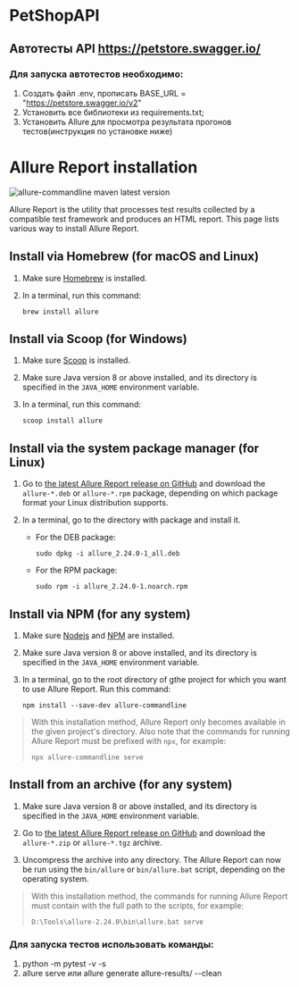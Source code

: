 #                                   PetShopAPI
## Автотесты API https://petstore.swagger.io/
### Для запуска автотестов необходимо:
1. Создать файл .env, прописать BASE_URL = "https://petstore.swagger.io/v2"
2. Установить все библиотеки из requirements.txt;
3. Установить Allure для просмотра результата прогонов тестов(инструкция по установке ниже)
<div class="w-full pb-4 px-4 lg:max-w-3xl"><div class="markdown-article"><h1 id="allure-report-installation">Allure Report installation</h1>
<p><img src="https://img.shields.io/maven-central/v/io.qameta.allure/allure-commandline?style=flat" alt="allure-commandline maven latest version" title="allure-commandline maven latest version"></p>
<p>Allure Report is the utility that processes test results collected by a compatible test framework and produces an HTML report. This page lists various way to install Allure Report.</p>
<h2 id="install-via-homebrew-for-macos-and-linux">Install via Homebrew (for macOS and Linux)</h2>
<ol>
<li><p>Make sure <a href="https://brew.sh/">Homebrew</a> is installed.</p>
</li>
<li><p>In a terminal, run this command:</p>
<pre class="language-bash" tabindex="0"><code class="language-bash">brew <span class="token function">install</span> allure
</code></pre>
</li>
</ol>
<h2 id="install-via-scoop-for-windows">Install via Scoop (for Windows)</h2>
<ol>
<li><p>Make sure <a href="https://scoop.sh/">Scoop</a> is installed.</p>
</li>
<li><p>Make sure Java version 8 or above installed, and its directory is specified in the <code>JAVA_HOME</code> environment variable.</p>
</li>
<li><p>In a terminal, run this command:</p>
<pre class="language-bash" tabindex="0"><code class="language-bash">scoop <span class="token function">install</span> allure
</code></pre>
</li>
</ol>
<h2 id="install-via-the-system-package-manager-for-linux">Install via the system package manager (for Linux)</h2>
<ol>
<li><p>Go to <a href="https://github.com/allure-framework/allure2/releases/latest">the latest Allure Report release on GitHub</a> and download the <code>allure-*.deb</code> or <code>allure-*.rpm</code> package, depending on which package format your Linux distribution supports.</p>
</li>
<li><p>In a terminal, go to the directory with package and install it.</p>
<ul>
<li><p>For the DEB package:</p>
<pre class="language-bash" tabindex="0"><code class="language-bash"><span class="token function">sudo</span> dpkg <span class="token parameter variable">-i</span> allure_2.24.0-1_all.deb
</code></pre>
</li>
<li><p>For the RPM package:</p>
<pre class="language-bash" tabindex="0"><code class="language-bash"><span class="token function">sudo</span> <span class="token function">rpm</span> <span class="token parameter variable">-i</span> allure_2.24.0-1.noarch.rpm
</code></pre>
</li>
</ul>
</li>
</ol>
<h2 id="install-via-npm-for-any-system">Install via NPM (for any system)</h2>
<ol>
<li><p>Make sure <a href="https://nodejs.org/">Nodejs</a> and <a href="https://docs.npmjs.com/downloading-and-installing-node-js-and-npm">NPM</a> are installed.</p>
</li>
<li><p>Make sure Java version 8 or above installed, and its directory is specified in the <code>JAVA_HOME</code> environment variable.</p>
</li>
<li><p>In a terminal, go to the root directory of gthe project for which you want to use Allure Report. Run this command:</p>
<pre class="language-bash" tabindex="0"><code class="language-bash"><span class="token function">npm</span> <span class="token function">install</span> --save-dev allure-commandline
</code></pre>
</li>
</ol>
<blockquote class="book-hint notes"><p>With this installation method, Allure Report only becomes available in the given project's directory. Also note that the commands for running Allure Report must be prefixed with <code>npx</code>, for example:</p>
<pre class="language-bash" tabindex="0"><code class="language-bash">npx allure-commandline serve
</code></pre>
</blockquote><h2 id="install-from-an-archive-for-any-system">Install from an archive (for any system)</h2>
<ol>
<li><p>Make sure Java version 8 or above installed, and its directory is specified in the <code>JAVA_HOME</code> environment variable.</p>
</li>
<li><p>Go to <a href="https://github.com/allure-framework/allure2/releases/latest">the latest Allure Report release on GitHub</a> and download the <code>allure-*.zip</code> or <code>allure-*.tgz</code> archive.</p>
</li>
<li><p>Uncompress the archive into any directory. The Allure Report can now be run using the <code>bin/allure</code> or <code>bin/allure.bat</code> script, depending on the operating system.</p>
</li>
</ol>
<blockquote class="book-hint notes"><p>With this installation method, the commands for running Allure Report must contain with the full path to the scripts, for example:</p>
<pre class="language-bash" tabindex="0"><code class="language-bash">D:<span class="token punctuation">\</span>Tools<span class="token punctuation">\</span>allure-2.24.0<span class="token punctuation">\</span>bin<span class="token punctuation">\</span>allure.bat serve
</code></pre>
</blockquote></div></div>


### Для запуска тестов использовать команды:
1. python -m pytest -v -s
2. allure serve или allure generate allure-results/ --clean